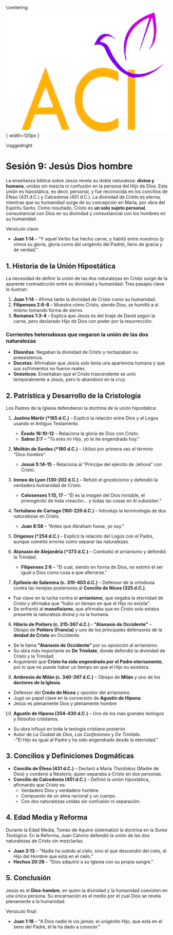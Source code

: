 \centering
![](logo.png){ width=120px }

\raggedright

# Sesión 9: Jesús Dios hombre

La enseñanza bíblica sobre Jesús revela su doble naturaleza: **divina y humana**, unidas sin mezcla ni confusión en la persona del Hijo de Dios. Esta unión es hipostática, es decir, personal, y fue reconocida en los concilios de Éfeso (431 d.C.) y Calcedonia (451 d.C.). La divinidad de Cristo es eterna, mientras que su humanidad surge de su concepción en María, por obra del Espíritu Santo. Como resultado, Cristo es **un solo sujeto personal**, consustancial con Dios en su divinidad y consustancial con los hombres en su humanidad.

Versículo clave:
- **Juan 1:14** – "Y aquel Verbo fue hecho carne, y habitó entre nosotros (y vimos su gloria, gloria como del unigénito del Padre), lleno de gracia y de verdad."

## **1. Historia de la Unión Hipostática**
La necesidad de definir la unión de las dos naturalezas en Cristo surge de la aparente contradicción entre su divinidad y humanidad. Tres pasajes clave lo ilustran:

1. **Juan 1:14** – Afirma tanto la divinidad de Cristo como su humanidad.
2. **Filipenses 2:6-8** – Muestra cómo Cristo, siendo Dios, se humilló a sí mismo tomando forma de siervo.
3. **Romanos 1:3-4** – Explica que Jesús es del linaje de David según la carne, pero declarado Hijo de Dios con poder por la resurrección.

### **Corrientes heterodoxas que negaron la unión de las dos naturalezas**
- **Ebionitas**: Negaban la divinidad de Cristo y rechazaban su preexistencia.
- **Docetas**: Afirmaban que Jesús solo tenía una apariencia humana y que sus sufrimientos no fueron reales.
- **Gnósticos**: Enseñaban que el Cristo trascendente se unió temporalmente a Jesús, pero lo abandonó en la cruz.

## **2. Patrística y Desarrollo de la Cristología**
Los Padres de la Iglesia defendieron la doctrina de la unión hipostática:

1. **Justino Mártir (†165 d.C.)** – Explicó la relación entre Dios y el Logos usando el Antiguo Testamento.
   - **Éxodo 16:10-12** – Relaciona la gloria de Dios con Cristo.
   - **Salmo 2:7** – "Tú eres mi Hijo, yo te he engendrado hoy."

2. **Melitón de Sardes (†180 d.C.)** – Utilizó por primera vez el término "Dios-hombre".
   - **Josué 5:14-15** – Relaciona al "Príncipe del ejército de Jehová" con Cristo.

3. **Ireneo de Lyon (130-202 d.C.)** – Refutó el gnosticismo y defendió la verdadera humanidad de Cristo.
   - **Colosenses 1:15, 17** – "Él es la imagen del Dios invisible, el primogénito de toda creación... y todas las cosas en él subsisten."

4. **Tertuliano de Cartago (160-220 d.C.)** – Introdujo la terminología de dos naturalezas en Cristo.
   - **Juan 8:58** – "Antes que Abraham fuese, yo soy."

5. **Orígenes (†254 d.C.)** – Explicó la relación del Logos con el Padre, aunque cometió errores como separar las naturalezas.

6. **Atanasio de Alejandría (†373 d.C.)** – Combatió el arrianismo y defendió la Trinidad.
   - **Filipenses 2:6** – "El cual, siendo en forma de Dios, no estimó el ser igual a Dios como cosa a que aferrarse."

7. **Epifanio de Salamina (c. 310-403 d.C.)** – Defensor de la ortodoxia contra las herejías posteriores al **Concilio de Nicea (325 d.C.)**.   
- Fue clave en la lucha contra el **arrianismo**, que negaba la eternidad de Cristo y afirmaba que "hubo un tiempo en que el Hijo no existía".  
- Se enfrentó al **monofisismo**, que afirmaba que en Cristo solo estaba presente la naturaleza divina y no la humana.  

8. **Hilario de Poitiers (c. 315-367 d.C.) - "Atanasio de Occidente"** – Obispo de **Poitiers (Francia)** y uno de los principales defensores de la **deidad de Cristo** en Occidente.  
- Se le llama **"Atanasio de Occidente"** por su oposición al arrianismo.  
- Su obra más importante es **De Trinitate**, donde defendió la divinidad de Cristo y la Trinidad.  
- Argumentó que **Cristo ha sido engendrado por el Padre eternamente**, por lo que no puede haber un tiempo en que el Hijo no existiera.  

9. **Ambrosio de Milán (c. 340-397 d.C.)** – Obispo de **Milán** y uno de los **doctores de la Iglesia**.  
- Defensor del **Credo de Nicea** y opositor del arrianismo.  
- Jugó un papel clave en la conversión de **Agustín de Hipona**.  
- Jesús es plenamente Dios y plenamente hombre

10. **Agustín de Hipona (354-430 d.C.)** – Uno de los más grandes teólogos y filósofos cristianos.  
- Su obra influyó en toda la teología cristiana posterior.  
- Autor de *La Ciudad de Dios*, *Las Confesiones* y *De Trinitate*.  
-"El Hijo es igual al Padre y ha sido engendrado desde la eternidad."  

## **3. Concilios y Definiciones Dogmáticas**
- **Concilio de Éfeso (431 d.C.)** – Declaró a María *Theotokos* (Madre de Dios) y condenó a Nestorio, quien separaba a Cristo en dos personas.
- **Concilio de Calcedonia (451 d.C.)** – Definió la unión hipostática, afirmando que Cristo es:
  - Verdadero Dios y verdadero hombre.
  - Compuesto de un alma racional y un cuerpo.
  - Con dos naturalezas unidas sin confusión ni separación.

## **4. Edad Media y Reforma**
Durante la Edad Media, Tomás de Aquino sistematizó la doctrina en la *Suma Teológica*. En la Reforma, Juan Calvino defendió la unión de las dos naturalezas de Cristo sin mezclarlas.

- **Juan 3:13** – "Nadie ha subido al cielo, sino el que descendió del cielo, el Hijo del Hombre que está en el cielo."
- **Hechos 20:28** – "Dios adquirió a su Iglesia con su propia sangre."

## **5. Conclusión**
Jesús es el **Dios-hombre**, en quien la divinidad y la humanidad coexisten en una única persona. Su encarnación es el medio por el cual Dios se revela plenamente a la humanidad.

Versículo final:
- **Juan 1:18** – "A Dios nadie le vio jamás; el unigénito Hijo, que está en el seno del Padre, él le ha dado a conocer."

